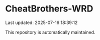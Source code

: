 # CheatBrothers-WRD

Last updated: 2025-07-16 18:39:12

This repository is automatically maintained.
